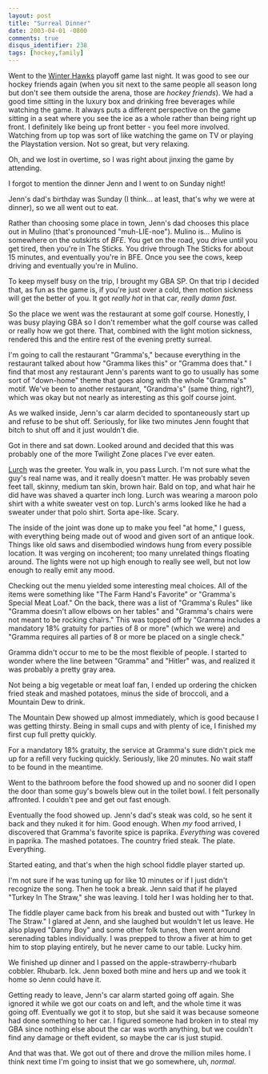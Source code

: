 ```yaml
---
layout: post
title: "Surreal Dinner"
date: 2003-04-01 -0800
comments: true
disqus_identifier: 238
tags: [hockey,family]
---
```

Went to the [Winter Hawks](http://www.winterhawks.com) playoff game last
night. It was good to see our hockey friends again (when you sit next to
the same people all season long but don't see them outside the arena,
those are *hockey friends*). We had a good time sitting in the luxury
box and drinking free beverages while watching the game. It always puts
a different perspective on the game sitting in a seat where you see the
ice as a whole rather than being right up front. I definitely like being
up front better - you feel more involved. Watching from up top was sort
of like watching the game on TV or playing the Playstation version. Not
so great, but very relaxing.

 Oh, and we lost in overtime, so I was right about jinxing the game by
attending.

 I forgot to mention the dinner Jenn and I went to on Sunday night!

 Jenn's dad's birthday was Sunday (I think... at least, that's why we
were at dinner), so we all went out to eat.

 Rather than choosing some place in town, Jenn's dad chooses this place
out in Mulino (that's pronounced "muh-LIE-noe"). Mulino is... Mulino is
somewhere on the outskirts of *BFE*. You get on the road, you drive
until you get tired, then you're in The Sticks. You drive through The
Sticks for about 15 minutes, and eventually you're in BFE. Once you see
the cows, keep driving and eventually you're in Mulino.

 To keep myself busy on the trip, I brought my GBA SP. On that trip I
decided that, as fun as the game is, if you're just over a cold, then
motion sickness will get the better of you. It got *really hot* in that
car, *really damn fast*.

 So the place we went was the restaurant at some golf course. Honestly,
I was busy playing GBA so I don't remember what the golf course was
called or really how we got there. That, combined with the light motion
sickness, rendered this and the entire rest of the evening pretty
surreal.

 I'm going to call the restaurant "Gramma's," because everything in the
restaurant talked about how "Gramma likes this" or "Gramma does that." I
find that most any restaurant Jenn's parents want to go to usually has
some sort of "down-home" theme that goes along with the whole "Gramma's"
motif. We've been to another restaurant, "Grandma's" (same thing,
right?), which was okay but not nearly as interesting as this golf
course joint.

 As we walked inside, Jenn's car alarm decided to spontaneously start up
and refuse to be shut off. Seriously, for like two minutes Jenn fought
that bitch to shut off and it just wouldn't die.

 Got in there and sat down. Looked around and decided that this was
probably one of the more Twilight Zone places I've ever eaten.

 [Lurch](http://us.imdb.com/Title?0057729) was the greeter. You walk in,
you pass Lurch. I'm not sure what the guy's real name was, and it really
doesn't matter. He was probably seven feet tall, skinny, medium tan
skin, brown hair. Bald on top, and what hair he did have was shaved a
quarter inch long. Lurch was wearing a maroon polo shirt with a white
sweater vest on top. Lurch's arms looked like he had a sweater under
that polo shirt. Sorta ape-like. Scary.

 The inside of the joint was done up to make you feel "at home," I
guess, with everything being made out of wood and given sort of an
antique look. Things like old saws and disembodied windows hung from
every possible location. It was verging on incoherent; too many
unrelated things floating around. The lights were not up high enough to
really see well, but not low enough to really emit any mood.

 Checking out the menu yielded some interesting meal choices. All of the
items were something like "The Farm Hand's Favorite" or "Gramma's
Special Meat Loaf." On the back, there was a list of "Gramma's Rules"
like "Gramma doesn't allow elbows on her tables" and "Gramma's chairs
were not meant to be rocking chairs." This was topped off by "Gramma
includes a mandatory 18% gratuity for parties of 8 or more" (which we
were) and "Gramma requires all parties of 8 or more be placed on a
single check."

 Gramma didn't occur to me to be the most flexible of people. I started
to wonder where the line between "Gramma" and "Hitler" was, and realized
it was probably a pretty gray area.

 Not being a big vegetable or meat loaf fan, I ended up ordering the
chicken fried steak and mashed potatoes, minus the side of broccoli, and
a Mountain Dew to drink.

 The Mountain Dew showed up almost immediately, which is good because I
was getting thirsty. Being in small cups and with plenty of ice, I
finished my first cup full pretty quickly.

 For a mandatory 18% gratuity, the service at Gramma's sure didn't pick
me up for a refill very fucking quickly. Seriously, like 20 minutes. No
wait staff to be found in the meantime.

 Went to the bathroom before the food showed up and no sooner did I open
the door than some guy's bowels blew out in the toilet bowl. I felt
personally affronted. I couldn't pee and get out fast enough.

 Eventually the food showed up. Jenn's dad's steak was cold, so he sent
it back and they nuked it for him. Good enough. When *my* food arrived,
I discovered that Gramma's favorite spice is paprika. *Everything* was
covered in paprika. The mashed potatoes. The country fried steak. The
plate. Everything.

 Started eating, and that's when the high school fiddle player started
up.

 I'm not sure if he was tuning up for like 10 minutes or if I just
didn't recognize the song. Then he took a break. Jenn said that if he
played "Turkey In The Straw," she was leaving. I told her I was holding
her to that.

 The fiddle player came back from his break and busted out with "Turkey
In The Straw." I glared at Jenn, and she laughed but wouldn't let us
leave. He also played "Danny Boy" and some other folk tunes, then went
around serenading tables individually. I was prepped to throw a fiver at
him to get him to stop playing entirely, but he never came to our table.
Lucky him.

 We finished up dinner and I passed on the apple-strawberry-rhubarb
cobbler. Rhubarb. Ick. Jenn boxed both mine and hers up and we took it
home so Jenn could have it.

 Getting ready to leave, Jenn's car alarm started going off again. She
ignored it while we got our coats on and left, and the whole time it was
going off. Eventually we got it to stop, but she said it was because
someone had done something to her car. I figured someone had broken in
to steal my GBA since nothing else about the car was worth anything, but
we couldn't find any damage or theft evident, so maybe the car is just
stupid.

 And that was that. We got out of there and drove the million miles
home. I think next time I'm going to insist that we go somewhere, uh,
*normal*.
